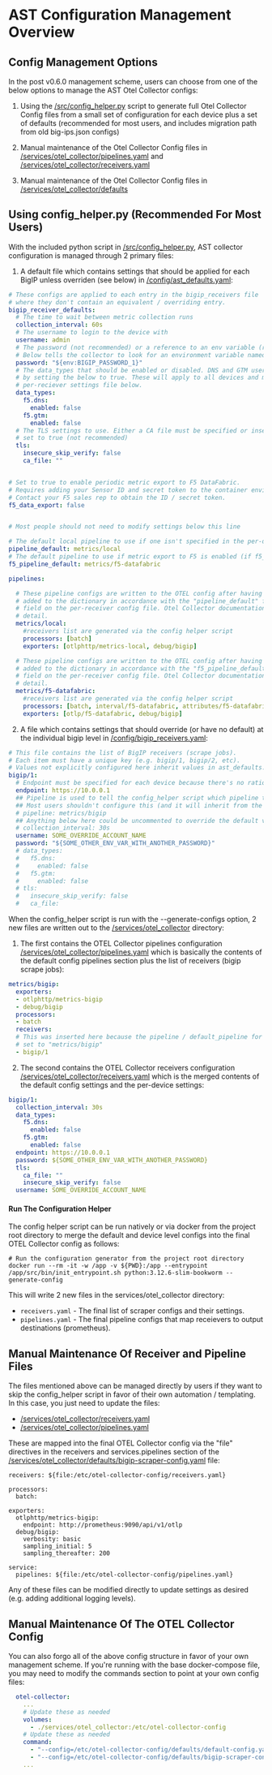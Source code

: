 # AST Configuration Management Overview

## Config Management Options
In the post v0.6.0 management scheme, users can choose from one of the below options to manage
the AST Otel Collector configs:

1. Using the [/src/config_helper.py](/src/config_helper.py) script to generate full Otel Collector
Config files from a small set of configuration for each device plus a set of defaults (recommended for
most users, and includes migration path from old big-ips.json configs)

2. Manual maintenance of the Otel Collector Config files in
[/services/otel_collector/pipelines.yaml](/services/otel_collector/pipelines.yaml)
and [/services/otel_collector/receivers.yaml](/services/otel_collector/receivers.yaml)

3. Manual maintenance of the Otel Collector Config files in
[/services/otel_collector/defaults](/services/otel_collector/defaults)

## Using config_helper.py (Recommended For Most Users)
With the included python script in [/src/config_helper.py](/src/config_helper.py), AST collector
configuration is managed through 2 primary files:

1. A default file which contains settings that should be applied for each BigIP unless overriden (see below)
in [/config/ast_defaults.yaml](/config/ast_defaults.yaml):

```yaml
# These configs are applied to each entry in the bigip_receivers file
# where they don't contain an equivalent / overriding entry.
bigip_receiver_defaults:
  # The time to wait between metric collection runs
  collection_interval: 60s
  # The username to login to the device with
  username: admin
  # The password (not recommended) or a reference to an env variable (recommended)
  # Below tells the collector to look for an environment variable named BIGIP_PASSWORD_1
  password: "${env:BIGIP_PASSWORD_1}"
  # The data_types that should be enabled or disabled. DNS and GTM users can enable those modules
  # by setting the below to true. These will apply to all devices and may be better specified on the
  # per-reciever settings file below.
  data_types:
    f5.dns:
      enabled: false
    f5.gtm:
      enabled: false
  # The TLS settings to use. Either a CA file must be specified or insecure_skip_verify
  # set to true (not recommended)
  tls:
    insecure_skip_verify: false
    ca_file: ""


# Set to true to enable periodic metric export to F5 DataFabric.
# Requires adding your Sensor ID and secret token to the container environment (see .env-example).
# Contact your F5 sales rep to obtain the ID / secret token.
f5_data_export: false


# Most people should not need to modify settings below this line

# The default local pipeline to use if one isn't specified in the per-device configs.
pipeline_default: metrics/local
# The default pipeline to use if metric export to F5 is enabled (if f5_data_export.sensor_id field above is set)
f5_pipeline_default: metrics/f5-datafabric

pipelines:

  # These pipeline configs are written to the OTEL config after having the configured receivers
  # added to the dictionary in accordance with the "pipeline_default" field above and "pipeline"
  # field on the per-receiver config file. Otel Collector documentation explains the syntax in more
  # detail.
  metrics/local:
    #receivers list are generated via the config helper script
    processors: [batch]
    exporters: [otlphttp/metrics-local, debug/bigip]

  # These pipeline configs are written to the OTEL config after having the configured receivers
  # added to the dictionary in accordance with the "f5_pipeline_default" field above and "f5_pipeline"
  # field on the per-receiver config file. Otel Collector documentation explains the syntax in more
  # detail.
  metrics/f5-datafabric:
    #receivers list are generated via the config helper script
    processors: [batch, interval/f5-datafabric, attributes/f5-datafabric]
    exporters: [otlp/f5-datafabric, debug/bigip]
```

2. A file which contains settings that should override (or have no default) at the individual bigip level
in [/config/bigip_receivers.yaml](/config/bigip_receivers.yaml):
```yaml
# This file contains the list of BigIP receivers (scrape jobs).
# Each item must have a unique key (e.g. bigip/1, bigip/2, etc).
# Values not explicitly configured here inherit values in ast_defaults.yaml.
bigip/1:
  # Endpoint must be specified for each device because there's no rational default.
  endpoint: https://10.0.0.1
  ## Pipeline is used to tell the config_helper script which pipeline to attach it to.
  ## Most users shouldn't configure this (and it will inherit from the value in ast_defaults.yaml)
  # pipeline: metrics/bigip
  ## Anything below here could be uncommented to override the default value
  # collection_interval: 30s
  username: SOME_OVERRIDE_ACCOUNT_NAME
  password: "${SOME_OTHER_ENV_VAR_WITH_ANOTHER_PASSWORD}"
  # data_types:
  #   f5.dns:
  #     enabled: false
  #   f5.gtm:
  #     enabled: false
  # tls:
  #   insecure_skip_verify: false
  #   ca_file: 
```

When the config_helper script is run with the --generate-configs option, 2 new files are written out
to the [/services/otel_collector](/services/otel_collector) directory:

1. The first contains the OTEL Collector pipelines configuration [/services/otel_collector/pipelines.yaml](/services/otel_collector/pipelines.yaml) which is basically the contents of the default config pipelines section plus the list of receivers (bigip scrape jobs):
```yaml
metrics/bigip:
  exporters:
  - otlphttp/metrics-bigip
  - debug/bigip
  processors:
  - batch
  receivers:
  # This was inserted here because the pipeline / default_pipeline for this device was
  # set to "metrics/bigip"
  - bigip/1
```

2. The second contains the OTEL Collector receivers configuration
[/services/otel_collector/receivers.yaml](/services/otel_collector/receivers.yaml)
which is the merged contents of the default config settings and the per-device settings:
```yaml
bigip/1:
  collection_interval: 30s
  data_types:
    f5.dns:
      enabled: false
    f5.gtm:
      enabled: false
  endpoint: https://10.0.0.1
  password: ${SOME_OTHER_ENV_VAR_WITH_ANOTHER_PASSWORD}
  tls:
    ca_file: ""
    insecure_skip_verify: false
  username: SOME_OVERRIDE_ACCOUNT_NAME
```

#### Run The Configuration Helper
The config helper script can be run natively or via docker from the project root directory
to merge the default and device level configs into the final OTEL Collector config as follows:
```shell
# Run the configuration generator from the project root directory
docker run --rm -it -w /app -v ${PWD}:/app --entrypoint /app/src/bin/init_entrypoint.sh python:3.12.6-slim-bookworm --generate-config
```

This will write 2 new files in the services/otel_collector directory:

* `receivers.yaml` - The final list of scraper configs and their settings.
* `pipelines.yaml` - The final pipeline configs that map receievers to output destinations
(prometheus).

## Manual Maintenance Of Receiver and Pipeline Files
The files mentioned above can be managed directly by users if they want to skip the config_helper
script in favor of their own automation / templating. In this case, you just need to update the files:

* [/services/otel_collector/receivers.yaml](/services/otel_collector/receivers.yaml)
* [/services/otel_collector/pipelines.yaml](/services/otel_collector/pipelines.yaml)

These are mapped into the final OTEL Collector config via the "file" directives in the
receivers and services.pipelines section of the
[/services/otel_collector/defaults/bigip-scraper-config.yaml]() file:

```
receivers: ${file:/etc/otel-collector-config/receivers.yaml}

processors:
  batch:

exporters:
  otlphttp/metrics-bigip:
    endpoint: http://prometheus:9090/api/v1/otlp
  debug/bigip:
    verbosity: basic
    sampling_initial: 5
    sampling_thereafter: 200

service:
  pipelines: ${file:/etc/otel-collector-config/pipelines.yaml}

```

Any of these files can be modified directly to update settings as desired (e.g. adding additional
logging levels).


## Manual Maintenance Of The OTEL Collector Config
You can also forgo all of the above config structure in favor of your own management scheme. If you're
running with the base docker-compose file, you may need to modify the commands section to point at your
own config files:

```yaml
  otel-collector:
    ...
    # Update these as needed
    volumes:
      - ./services/otel_collector:/etc/otel-collector-config
    # Update these as needed
    command: 
      - "--config=/etc/otel-collector-config/defaults/default-config.yaml"
      - "--config=/etc/otel-collector-config/defaults/bigip-scraper-config.yaml"
    ...
```